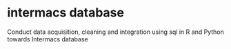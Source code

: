 # intermacs database
Conduct data acquisition, cleaning and integration using sql in R and Python towards Intermacs database
